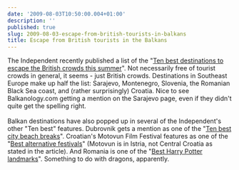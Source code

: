 ```yaml
---
date: '2009-08-03T10:50:00.004+01:00'
description: ''
published: true
slug: 2009-08-03-escape-from-british-tourists-in-balkans
title: Escape from British tourists in the Balkans
---
```


The Independent recently published a list of the "<a href="http://www.independent.co.uk/travel/news-and-advice/the-ten-best-destinations-to-escape-the-british-crowds-this-summer-1763616.html">Ten best destinations to escape the British crowds this summer</a>". Not necessarily free of tourist crowds in general, it seems - just British crowds. Destinations in Southeast Europe make up half the list: Sarajevo, Montenegro, Slovenia, the Romanian Black Sea coast, and (rather surprisingly) Croatia. Nice to see Balkanology.com getting a mention on the Sarajevo page, even if they didn't quite get the spelling right.<br /><br />Balkan destinations have also popped up in several of the Independent's other "Ten best" features. Dubrovnik gets a mention as one of the "<a href="http://www.independent.co.uk/travel/news-and-advice/the-ten-best-city-beach-breaks-1763788.html">Ten best city beach breaks</a>". Croatian's Motovun Film Festival features as one of the "<a href="http://www.independent.co.uk/travel/news-and-advice/the-best-alternative-festivals-1763014.html">Best alternative festivals</a>" (Motovun is in Istria, not Central Croatia as stated in the article). And Romania is one of the "<a href="http://www.independent.co.uk/travel/news-and-advice/the-ten-best-harry-potter-landmarks-1744670.html">Best Harry Potter landmarks</a>". Something to do with dragons, apparently.